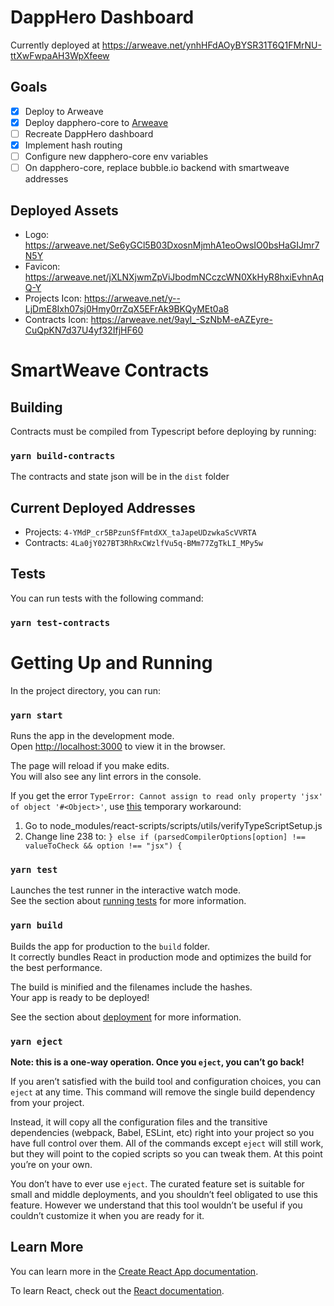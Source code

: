 # DappHero Dashboard
Currently deployed at https://arweave.net/ynhHFdAOyBYSR31T6Q1FMrNU-ttXwFwpaAH3WpXfeew

## Goals
- [x] Deploy to Arweave
- [x] Deploy dapphero-core to [Arweave](https://arweave.net/QXLKZsu2DLUonKxDC5j1DR9dZhtp2C2i-NHWHTezbzQ)
- [ ] Recreate DappHero dashboard
- [x] Implement hash routing
- [ ] Configure new dapphero-core env variables
- [ ] On dapphero-core, replace bubble.io backend with smartweave addresses

## Deployed Assets
- Logo: https://arweave.net/Se6yGCl5B03DxosnMjmhA1eoOwsIO0bsHaGIJmr7N5Y
- Favicon: https://arweave.net/jXLNXjwmZpViJbodmNCczcWN0XkHyR8hxiEvhnAqQ-Y
- Projects Icon: https://arweave.net/y--LjDmE8Ixh07sj0Hmy0rrZqX5EFrAk9BKQyMEt0a8
- Contracts Icon: https://arweave.net/9ayl_-SzNbM-eAZEyre-CuQpKN7d37U4yf32IfjHF60

# SmartWeave Contracts

## Building
Contracts must be compiled from Typescript before deploying by running:

### `yarn build-contracts`
The contracts and state json will be in the `dist` folder
## Current Deployed Addresses
- Projects: `4-YMdP_cr5BPzunSfFmtdXX_taJapeUDzwkaScVVRTA`
- Contracts: `4La0jY027BT3RhRxCWzlfVu5q-BMm77ZgTkLI_MPy5w`

## Tests
 You can run tests with the following command:
### `yarn test-contracts`

# Getting Up and Running

In the project directory, you can run:

### `yarn start`

Runs the app in the development mode.\
Open [http://localhost:3000](http://localhost:3000) to view it in the browser.

The page will reload if you make edits.\
You will also see any lint errors in the console.

If you get the error `TypeError: Cannot assign to read only property 'jsx' of object '#<Object>'`, use [this](https://github.com/facebook/create-react-app/issues/9868#issuecomment-723576740) temporary workaround:

1. Go to node_modules/react-scripts/scripts/utils/verifyTypeScriptSetup.js
2. Change line 238 to: `} else if (parsedCompilerOptions[option] !== valueToCheck && option !== "jsx") {`

### `yarn test`

Launches the test runner in the interactive watch mode.\
See the section about [running tests](https://facebook.github.io/create-react-app/docs/running-tests) for more information.

### `yarn build`

Builds the app for production to the `build` folder.\
It correctly bundles React in production mode and optimizes the build for the best performance.

The build is minified and the filenames include the hashes.\
Your app is ready to be deployed!

See the section about [deployment](https://facebook.github.io/create-react-app/docs/deployment) for more information.

### `yarn eject`

**Note: this is a one-way operation. Once you `eject`, you can’t go back!**

If you aren’t satisfied with the build tool and configuration choices, you can `eject` at any time. This command will remove the single build dependency from your project.

Instead, it will copy all the configuration files and the transitive dependencies (webpack, Babel, ESLint, etc) right into your project so you have full control over them. All of the commands except `eject` will still work, but they will point to the copied scripts so you can tweak them. At this point you’re on your own.

You don’t have to ever use `eject`. The curated feature set is suitable for small and middle deployments, and you shouldn’t feel obligated to use this feature. However we understand that this tool wouldn’t be useful if you couldn’t customize it when you are ready for it.

## Learn More

You can learn more in the [Create React App documentation](https://facebook.github.io/create-react-app/docs/getting-started).

To learn React, check out the [React documentation](https://reactjs.org/).
